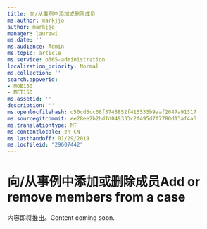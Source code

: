 ```yaml
---
title: 向/从事例中添加或删除成员
ms.author: markjjo
author: markjjo
manager: laurawi
ms.date: ''
ms.audience: Admin
ms.topic: article
ms.service: o365-administration
localization_priority: Normal
ms.collection: ''
search.appverid:
- MOE150
- MET150
ms.assetid: ''
description: ''
ms.openlocfilehash: d50cd6cc66f5745852f415533b9aaf2047a91317
ms.sourcegitcommit: ee28ee2b2bdfd049333c2f495d7f7780d13af4a6
ms.translationtype: MT
ms.contentlocale: zh-CN
ms.lasthandoff: 01/29/2019
ms.locfileid: "29607442"
---
```

# <a name="add-or-remove-members-from-a-case"></a><span data-ttu-id="2591d-102">向/从事例中添加或删除成员</span><span class="sxs-lookup"><span data-stu-id="2591d-102">Add or remove members from a case</span></span>

<span data-ttu-id="2591d-103">内容即将推出。</span><span class="sxs-lookup"><span data-stu-id="2591d-103">Content coming soon.</span></span>